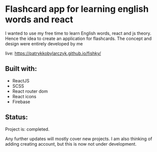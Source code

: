 # Flashcard app for learning english words and react

 I wanted to use my free time to learn English words, react and js theory. Hence the idea to create an application for flashcards.
 The concept and design were entirely developed by me

live: https://patrykkobylarczyk.github.io/fishky/


## Built with: 

- ReactJS
- SCSS
- React router dom
- React icons
- Firebase

## Status:

Project is: completed.

Any further updates will mostly cover new projects. I am also thinking of adding creating account, but this is now not under development.


